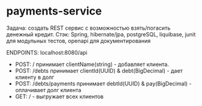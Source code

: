 # payments-service

Задача: создать REST сервис с возможностью взять/погасить денежный кредит.
Стэк: Spring, hibernate/jpa, postgreSQL, liquibase, junit для модульных тестов, openapi для документирования

ENDPOINTS: localhost:8080/api
- POST: / принимает clientName(string) - добавляет клиента.
- POST: /debts принимает clientId(UUID) & debt(BigDecimal) - дает клиенту в долг
- POST: /debts/payments принимает debtId(UUID) & pay(BigDecimal) - оплачивает долг клиента
- GET: / - выгружает всех клиентов



